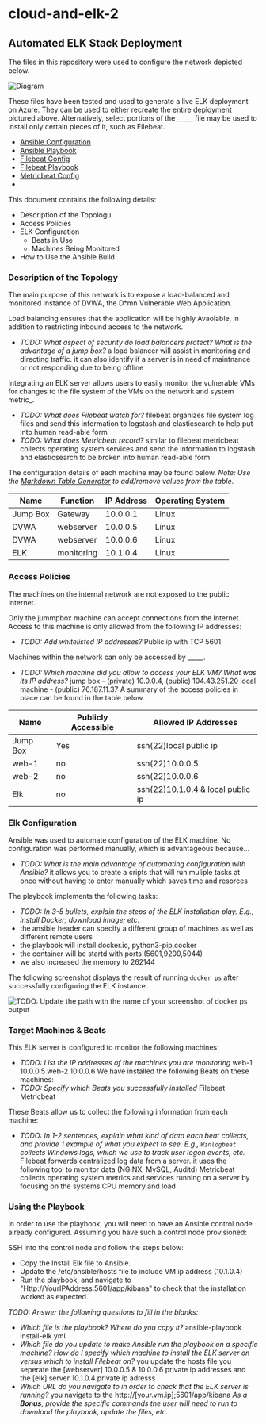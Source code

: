 # cloud-and-elk-2
## Automated ELK Stack Deployment

The files in this repository were used to configure the network depicted below.

![Diagram](https://github.com/kristopherkennedy/cloud-and-elk-2/blob/main/diagram_filename.png.png)

These files have been tested and used to generate a live ELK deployment on Azure. They can be used to either recreate the entire deployment pictured above. Alternatively, select portions of the _____ file may be used to install only certain pieces of it, such as Filebeat.

  -   [Ansible Configuration](Ansible/playbooks/ansible.cfg)
  -   [Ansible Playbook](Ansible/playbooks/elk-playbook)
  -   [Filebeat Config](Ansible/playbooks/filebeat-config.yml)
  -   [Filebeat Playbook](Ansible/playbooks/filebeat-playbook.yml.txt)
  -   [Metricbeat Config](Ansible/playbooks/metricbeat.config)
  -   

This document contains the following details:
- Description of the Topologu
- Access Policies
- ELK Configuration
  - Beats in Use
  - Machines Being Monitored
- How to Use the Ansible Build


### Description of the Topology

The main purpose of this network is to expose a load-balanced and monitored instance of DVWA, the D*mn Vulnerable Web Application.

Load balancing ensures that the application will be highly Avaolable, in addition to restricting inbound access to the network.
- _TODO: What aspect of security do load balancers protect? What is the advantage of a jump box?_
a load balancer will assist in monitoring and directing traffic. it can also identify if a server is in need of maintnance or not responding due to being offline

Integrating an ELK server allows users to easily monitor the vulnerable VMs for changes to the file system of the VMs on the network and system metric_.
- _TODO: What does Filebeat watch for?_
filebeat organizes file system log files and send this information to logstash and elasticsearch to help put into human read-able form
- _TODO: What does Metricbeat record?_
similar to filebeat metricbeat collects operating system services and send the information to logstash and elasticsearch to be broken into human read-able form

The configuration details of each machine may be found below.
_Note: Use the [Markdown Table Generator](http://www.tablesgenerator.com/markdown_tables) to add/remove values from the table_.

| Name     | Function | IP Address | Operating System |
|----------|----------|------------|------------------|
| Jump Box | Gateway  | 10.0.0.1   | Linux            |
| DVWA     |webserver | 10.0.0.5   | Linux            |
| DVWA     |webserver | 10.0.0.6   | Linux            |
| ELK      |monitoring| 10.1.0.4   | Linux            |

### Access Policies

The machines on the internal network are not exposed to the public Internet. 

Only the jummpbox machine can accept connections from the Internet. Access to this machine is only allowed from the following IP addresses:
- _TODO: Add whitelisted IP addresses?_
Public ip with TCP 5601

Machines within the network can only be accessed by _____.
- _TODO: Which machine did you allow to access your ELK VM? What was its IP address?_
jump box - (private) 10.0.0.4, (public) 104.43.251.20
local machine - (public) 76.187.11.37 
A summary of the access policies in place can be found in the table below.

| Name     | Publicly Accessible | Allowed IP Addresses |
|----------|---------------------|----------------------|
| Jump Box | Yes                 |ssh(22)local public ip|
|  web-1   | no                  |ssh(22)10.0.0.5       |
|  web-2   | no                  |ssh(22)10.0.0.6       |
|  Elk     | no                  |ssh(22)10.1.0.4 & local public ip

### Elk Configuration

Ansible was used to automate configuration of the ELK machine. No configuration was performed manually, which is advantageous because...
- _TODO: What is the main advantage of automating configuration with Ansible?_
it allows you to create a cripts that will run muliple tasks at once without having to enter manually which saves time and resorces

The playbook implements the following tasks:
- _TODO: In 3-5 bullets, explain the steps of the ELK installation play. E.g., install Docker; download image; etc._
- the ansible header can specify a different group of machines as well as different remote users
- the playbook will install docker.io, python3-pip,cocker
- the container will be startd with ports (5601,9200,5044) 
- we also increased the memory to 262144

The following screenshot displays the result of running `docker ps` after successfully configuring the ELK instance.

![TODO: Update the path with the name of your screenshot of docker ps output](Images/docker_ps_output.png)

### Target Machines & Beats
This ELK server is configured to monitor the following machines:
- _TODO: List the IP addresses of the machines you are monitoring_
web-1 10.0.0.5
web-2 10.0.0.6
We have installed the following Beats on these machines:
- _TODO: Specify which Beats you successfully installed_
Filebeat
Metricbeat

These Beats allow us to collect the following information from each machine:
- _TODO: In 1-2 sentences, explain what kind of data each beat collects, and provide 1 example of what you expect to see. E.g., `Winlogbeat` collects Windows logs, which we use to track user logon events, etc._
Filebeat forwards centralized log data from a server. it uses the following tool to monitor data (NGINX, MySQL, Auditd)
Metricbeat collects operating system metrics and services running on a server by focusing on the systems CPU memory and load
### Using the Playbook
In order to use the playbook, you will need to have an Ansible control node already configured. Assuming you have such a control node provisioned: 

SSH into the control node and follow the steps below:
- Copy the Install Elk file to Ansible.
- Update the /etc/ansible/hosts file to include VM ip address (10.1.0.4)
- Run the playbook, and navigate to "Http://YourIPAddress:5601/app/kibana" to check that the installation worked as expected.

_TODO: Answer the following questions to fill in the blanks:_
- _Which file is the playbook? Where do you copy it?_
ansible-playbook install-elk.yml
- _Which file do you update to make Ansible run the playbook on a specific machine? How do I specify which machine to install the ELK server on versus which to install Filebeat on?_
you update the hosts file
you seperate the [webserver] 10.0.0.5 & 10.0.0.6 private ip addresses and the [elk] server 10.1.0.4 private ip adresss
- _Which URL do you navigate to in order to check that the ELK server is running?_
you navigate to the http://[your.vm.ip];5601/app/kibana
_As a **Bonus**, provide the specific commands the user will need to run to download the playbook, update the files, etc._
 
